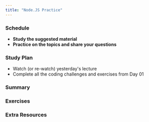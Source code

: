 ```yaml
---
title: "Node.JS Practice"
---
```


### Schedule

  - **Study the suggested material**
  - **Practice on the topics and share your questions**

### Study Plan

  - Watch (or re-watch) yesterday's lecture 
  - Complete all the coding challenges and exercises from Day 01

### Summary

### Exercises

### Extra Resources